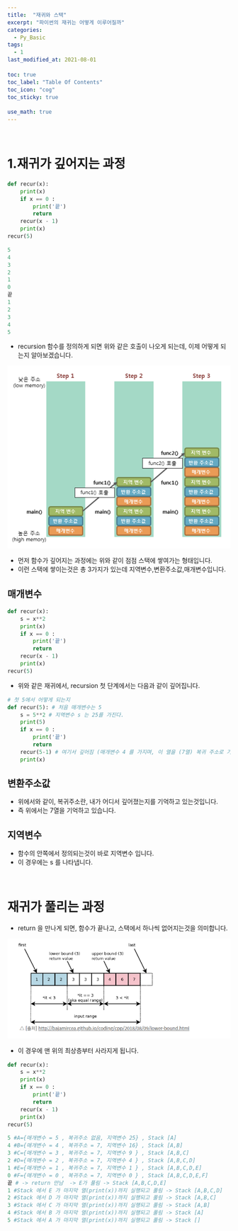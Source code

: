 ```yaml
---
title:  "재귀와 스택"
excerpt: "파이썬의 재귀는 어떻게 이루어질까"
categories:
  - Py_Basic
tags:
  - 1
last_modified_at: 2021-08-01

toc: true
toc_label: "Table Of Contents"
toc_icon: "cog"
toc_sticky: true

use_math: true
---
```


<br>

# 1.재귀가 깊어지는 과정

```python
def recur(x):
    print(x)
    if x == 0 :
        print('끝')
        return
    recur(x - 1)
    print(x)
recur(5)
```

```python
5
4
3
2
1
0
끝
1
2
3
4
5
```

- recursion 함수를 정의하게 되면 위와 같은 호출이 나오게 되는데, 이제 어떻게 되는지 알아보겠습니다.

![png](/assets/images/Python/21_1.png)

- 먼저 함수가 깊어지는 과정에는 위와 같이 점점 스택에 쌓여가는 형태입니다. 
- 이런 스택에 쌓이는것은 총 3가지가 있는데 지역변수,변환주소값,매개변수입니다. 

## 매개변수

```python
def recur(x):
    s = x**2
    print(x)
    if x == 0 :
        print('끝')
        return
    recur(x - 1)
    print(x)
recur(5)
```

- 위와 같은 재귀에서, recursion 첫 단계에서는 다음과 같이 깊어집니다.

```python
# 첫 5에서 어떻게 되는지
def recur(5): # 처음 매개변수는 5
    s = 5**2 # 지역변수 s 는 25를 가진다. 
    print(5) 
    if x == 0 :
        print('끝')
        return
    recur(5-1) # 여기서 깊어짐 (매개변수 4 를 가지며, 이 열을 (7열) 복귀 주소로 기억하게됨)
    print(x)
```

## 변환주소값

- 위에서와 같이, 복귀주소란, 내가 어디서 깊어졌는지를 기억하고 있는것입니다. 
- 즉 위에서는 7열을 기억하고 있습니다. 

## 지역변수

- 함수의 안쪽에서 정의되는것이 바로 지역변수 입니다. 
- 이 경우에는 s 를 나타냅니다.

<br>

# 재귀가 풀리는 과정

- return 을 만나게 되면, 함수가 끝나고, 스택에서 하나씩 없어지는것을 의미합니다. 

![png](/assets/images/Python/22_1.png)

- 이 경우에 맨 위의 최상층부터 사라지게 됩니다.

```python
def recur(x):
    s = x**2
    print(x)
    if x == 0 :
        print('끝')
        return
    recur(x - 1)
    print(x)
recur(5)
```

```python
5 #A={매개변수 = 5 , 복귀주소 없음, 지역변수 25} , Stack [A]
4 #B={매개변수 = 4 , 복귀주소 = 7, 지역변수 16} , Stack [A,B]
3 #C={매개변수 = 3 , 복귀주소 = 7, 지역변수 9 } , Stack [A,B,C]
2 #D={매개변수 = 2 , 복귀주소 = 7, 지역변수 4 } , Stack [A,B,C,D]
1 #E={매개변수 = 1 , 복귀주소 = 7, 지역변수 1 } , Stack [A,B,C,D,E]
0 #F={매개변수 = 0 , 복귀주소 = 7, 지역변수 0 } , Stack [A,B,C,D,E,F]
끝 # -> return 만남  -> E가 풀림 -> Stack [A,B,C,D,E]
1 #Stack 에서 E 가 마지막 열(print(x))까지 실행되고 풀림 -> Stack [A,B,C,D]
2 #Stack 에서 D 가 마지막 열(print(x))까지 실행되고 풀림 -> Stack [A,B,C]
3 #Stack 에서 C 가 마지막 열(print(x))까지 실행되고 풀림 -> Stack [A,B]
4 #Stack 에서 B 가 마지막 열(print(x))까지 실행되고 풀림 -> Stack [A]
5 #Stack 에서 A 가 마지막 열(print(x))까지 실행되고 풀림 -> Stack []
```





